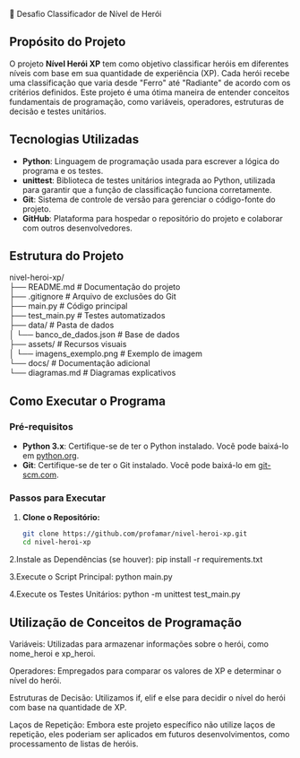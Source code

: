 🚀 Desafio Classificador de Nível de Herói

## Propósito do Projeto

O projeto **Nível Herói XP** tem como objetivo classificar heróis em diferentes níveis com base em sua quantidade de experiência (XP). Cada herói recebe uma classificação que varia desde "Ferro" até "Radiante" de acordo com os critérios definidos. Este projeto é uma ótima maneira de entender conceitos fundamentais de programação, como variáveis, operadores, estruturas de decisão e testes unitários.

## Tecnologias Utilizadas

- **Python**: Linguagem de programação usada para escrever a lógica do programa e os testes.
- **unittest**: Biblioteca de testes unitários integrada ao Python, utilizada para garantir que a função de classificação funciona corretamente.
- **Git**: Sistema de controle de versão para gerenciar o código-fonte do projeto.
- **GitHub**: Plataforma para hospedar o repositório do projeto e colaborar com outros desenvolvedores.

## Estrutura do Projeto

nivel-heroi-xp/  
├── README.md              # Documentação do projeto  
├── .gitignore             # Arquivo de exclusões do Git  
├── main.py                # Código principal  
├── test_main.py           # Testes automatizados  
├── data/                  # Pasta de dados  
│   └── banco_de_dados.json  # Base de dados  
├── assets/                # Recursos visuais  
│   └── imagens_exemplo.png  # Exemplo de imagem  
└── docs/                  # Documentação adicional  
    └── diagramas.md       # Diagramas explicativos  

## Como Executar o Programa

### Pré-requisitos

- **Python 3.x**: Certifique-se de ter o Python instalado. Você pode baixá-lo em [python.org](https://www.python.org/).
- **Git**: Certifique-se de ter o Git instalado. Você pode baixá-lo em [git-scm.com](https://git-scm.com/).

### Passos para Executar

1. **Clone o Repositório:**
   ```sh
   git clone https://github.com/profamar/nivel-heroi-xp.git
   cd nivel-heroi-xp
2.Instale as Dependências (se houver):
pip install -r requirements.txt

3.Execute o Script Principal:
python main.py

4.Execute os Testes Unitários:
python -m unittest test_main.py

## Utilização de Conceitos de Programação
Variáveis: Utilizadas para armazenar informações sobre o herói, como nome_heroi e xp_heroi.

Operadores: Empregados para comparar os valores de XP e determinar o nível do herói.

Estruturas de Decisão: Utilizamos if, elif e else para decidir o nível do herói com base na quantidade de XP.

Laços de Repetição: Embora este projeto específico não utilize laços de repetição, eles poderiam ser aplicados em futuros desenvolvimentos, como processamento de listas de heróis.

